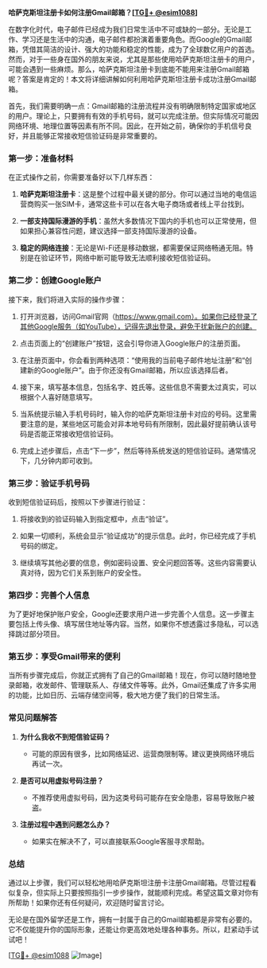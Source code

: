 **哈萨克斯坦注册卡如何注册Gmail邮箱？[[TG💪+ @esim1088](https://t.me/s/esim1088)]**

在数字化时代，电子邮件已经成为我们日常生活中不可或缺的一部分。无论是工作、学习还是生活中的沟通，电子邮件都扮演着重要角色。而Google的Gmail邮箱，凭借其简洁的设计、强大的功能和稳定的性能，成为了全球数亿用户的首选。然而，对于一些身在国外的朋友来说，尤其是那些使用哈萨克斯坦注册卡的用户，可能会遇到一些麻烦。那么，哈萨克斯坦注册卡到底能不能用来注册Gmail邮箱呢？答案是肯定的！本文将详细讲解如何利用哈萨克斯坦注册卡成功注册Gmail邮箱。

首先，我们需要明确一点：Gmail邮箱的注册流程并没有明确限制特定国家或地区的用户。理论上，只要拥有有效的手机号码，就可以完成注册。但实际情况可能因网络环境、地理位置等因素有所不同。因此，在开始之前，确保你的手机信号良好，并且能够正常接收短信验证码是非常重要的。

### **第一步：准备材料**

在正式操作之前，你需要准备好以下几样东西：

1. **哈萨克斯坦注册卡**：这是整个过程中最关键的部分。你可以通过当地的电信运营商购买一张SIM卡，通常这些卡可以在各大电子商场或者线上平台找到。
   
2. **一部支持国际漫游的手机**：虽然大多数情况下国内的手机也可以正常使用，但如果担心兼容性问题，建议选择一部支持国际漫游的设备。

3. **稳定的网络连接**：无论是Wi-Fi还是移动数据，都需要保证网络畅通无阻。特别是在验证环节，网络中断可能导致无法顺利接收短信验证码。

### **第二步：创建Google账户**

接下来，我们将进入实际的操作步骤：

1. 打开浏览器，访问Gmail官网（https://www.gmail.com）。如果你已经登录了其他Google服务（如YouTube），记得先退出登录，避免干扰新账户的创建。

2. 点击页面上的“创建账户”按钮，这会引导你进入Google账户的注册页面。

3. 在注册页面中，你会看到两种选项：“使用我的当前电子邮件地址注册”和“创建新的Google账户”。由于你还没有Gmail邮箱，所以应该选择后者。

4. 接下来，填写基本信息，包括名字、姓氏等。这些信息不需要太过真实，可以根据个人喜好随意填写。

5. 当系统提示输入手机号码时，输入你的哈萨克斯坦注册卡对应的号码。这里需要注意的是，某些地区可能会对非本地号码有所限制，因此最好提前确认该号码是否能正常接收短信验证码。

6. 完成上述步骤后，点击“下一步”，然后等待系统发送的短信验证码。通常情况下，几分钟内即可收到。

### **第三步：验证手机号码**

收到短信验证码后，按照以下步骤进行验证：

1. 将接收到的验证码输入到指定框中，点击“验证”。

2. 如果一切顺利，系统会显示“验证成功”的提示信息。此时，你已经完成了手机号码的绑定。

3. 继续填写其他必要的信息，例如密码设置、安全问题回答等。这些内容需要认真对待，因为它们关系到账户的安全性。

### **第四步：完善个人信息**

为了更好地保护账户安全，Google还要求用户进一步完善个人信息。这一步骤主要包括上传头像、填写居住地址等内容。当然，如果你不想透露过多隐私，可以选择跳过部分项目。

### **第五步：享受Gmail带来的便利**

当所有步骤完成后，你就正式拥有了自己的Gmail邮箱！现在，你可以随时随地登录邮箱，收发邮件、管理联系人、存储文件等等。此外，Gmail还集成了许多实用的功能，比如日历、云端存储空间等，极大地方便了我们的日常生活。

### **常见问题解答**

1. **为什么我收不到短信验证码？**
   - 可能的原因有很多，比如网络延迟、运营商限制等。建议更换网络环境后再试一次。

2. **是否可以用虚拟号码注册？**
   - 不推荐使用虚拟号码，因为这类号码可能存在安全隐患，容易导致账户被盗。

3. **注册过程中遇到问题怎么办？**
   - 如果实在解决不了，可以直接联系Google客服寻求帮助。

### **总结**

通过以上步骤，我们可以轻松地用哈萨克斯坦注册卡注册Gmail邮箱。尽管过程看似复杂，但实际上只要按照指引一步步操作，就能顺利完成。希望这篇文章对你有所帮助！如果你还有任何疑问，欢迎随时留言讨论。

无论是在国外留学还是工作，拥有一封属于自己的Gmail邮箱都是非常有必要的。它不仅能提升你的国际形象，还能让你更高效地处理各种事务。所以，赶紧动手试试吧！

[[TG💪+ @esim1088](https://t.me/s/esim1088) ![Image](https://i.postimg.cc/4NQfJmqS/Snipaste-2025-05-13-00-14-12.png)]